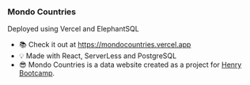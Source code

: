 ### Mondo Countries

Deployed using Vercel and ElephantSQL

- 📚 Check it out at https://mondocountries.vercel.app
- 💡 Made with React, ServerLess and PostgreSQL
- 😎 Mondo Countries is a data website created as a project for <a href="https://soyhenry.com/">Henry Bootcamp</a>.
